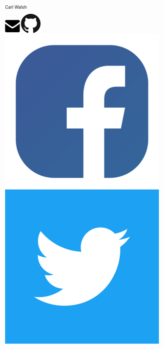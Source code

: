 Carl Walsh

[![Email](assets/email.svg)](mailto:carl@carlwa.com)
[![GitHub](assets/github.png)](https://github.com/darthwalsh)
[![Facebook](assets/Facebook.svg)](https://www.facebook.com/darthwalsh)
[![Twitter](assets/twitter.svg)](https://twitter.com/carlfwalsh)

